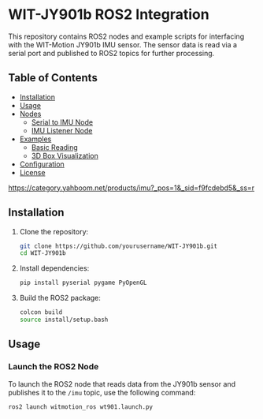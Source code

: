 # WIT-JY901b ROS2 Integration

This repository contains ROS2 nodes and example scripts for interfacing with the WIT-Motion JY901b IMU sensor. The sensor data is read via a serial port and published to ROS2 topics for further processing.

## Table of Contents

- [Installation](#installation)
- [Usage](#usage)
- [Nodes](#nodes)
  - [Serial to IMU Node](#serial-to-imu-node)
  - [IMU Listener Node](#imu-listener-node)
- [Examples](#examples)
  - [Basic Reading](#basic-reading)
  - [3D Box Visualization](#3d-box-visualization)
- [Configuration](#configuration)
- [License](#license)

https://category.yahboom.net/products/imu?_pos=1&_sid=f9fcdebd5&_ss=r

## Installation

1. Clone the repository:
    ```bash
    git clone https://github.com/yourusername/WIT-JY901b.git
    cd WIT-JY901b
    ```

2. Install dependencies:
    ```bash
    pip install pyserial pygame PyOpenGL
    ```

3. Build the ROS2 package:
    ```bash
    colcon build
    source install/setup.bash
    ```

## Usage

### Launch the ROS2 Node

To launch the ROS2 node that reads data from the JY901b sensor and publishes it to the `/imu` topic, use the following command:

```bash
ros2 launch witmotion_ros wt901.launch.py